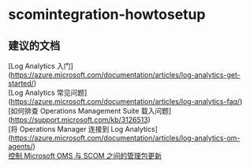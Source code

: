 
<properties
    pageTitle="scomintegration-howtosetup"
    description="与 SCOM 集成相关的问题：如何设置"
    service="microsoft.operationalinsights"
    resource="operationalinsightsaccounts"
    authors="adoylemsft"
    displayorder=""
    selfHelpType="generic"
    supportTopicIds="32536571"
    resourceTags=""
    productPesIds="15725"
    cloudEnvironments="public, Blackforest, Fairfax"
/>


# <a name="scomintegration-howtosetup"></a>scomintegration-howtosetup


## <a name="recommended-documents"></a>**建议的文档**
[Log Analytics 入门] (https://azure.microsoft.com/documentation/articles/log-analytics-get-started/) <br>
[Log Analytics 常见问题] (https://azure.microsoft.com/documentation/articles/log-analytics-faq/) <br>
[如何排查 Operations Management Suite 载入问题] (https://support.microsoft.com/kb/3126513) <br>
[将 Operations Manager 连接到 Log Analytics] (https://azure.microsoft.com/documentation/articles/log-analytics-om-agents/) <br>
[控制 Microsoft OMS 与 SCOM 之间的管理包更新](https://blogs.technet.microsoft.com/msoms/2016/03/16/control-management-pack-updates-between-ms-oms-and-operations-manager/)


<!--HONumber=Nov16_HO4-->


